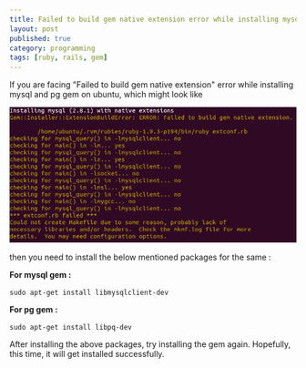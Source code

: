 ```yaml
---
title: Failed to build gem native extension error while installing mysql & pg gem on ubuntu 
layout: post
published: true
category: programming
tags: [ruby, rails, gem]
---
```


If you are facing "Failed to build gem native extension" error while installing mysql and pg gem on ubuntu, which might look like

<p align="middle">
    <img src="/assets/images/mysql_pg_gem_install_issue/install_issue.png" alt="Gem Install Issue" class="img-responsive img-thumbnail">
</p>

then you need to install the below mentioned packages for the same :

**For mysql gem :**

	sudo apt-get install libmysqlclient-dev

**For pg gem :**

	sudo apt-get install libpq-dev

After installing the above packages, try installing the gem again. Hopefully, this time, it will get installed successfully.

